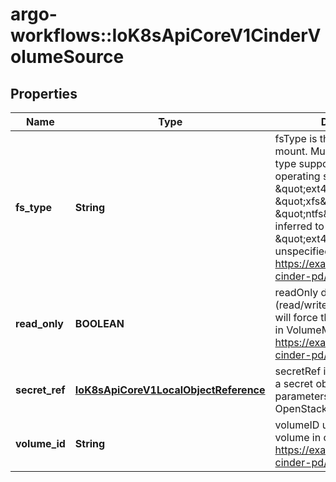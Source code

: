 # argo-workflows::IoK8sApiCoreV1CinderVolumeSource

## Properties
Name | Type | Description | Notes
------------ | ------------- | ------------- | -------------
**fs_type** | **String** | fsType is the filesystem type to mount. Must be a filesystem type supported by the host operating system. Examples: \&quot;ext4\&quot;, \&quot;xfs\&quot;, \&quot;ntfs\&quot;. Implicitly inferred to be \&quot;ext4\&quot; if unspecified. More info: https://examples.k8s.io/mysql-cinder-pd/README.md | [optional] 
**read_only** | **BOOLEAN** | readOnly defaults to false (read/write). ReadOnly here will force the ReadOnly setting in VolumeMounts. More info: https://examples.k8s.io/mysql-cinder-pd/README.md | [optional] 
**secret_ref** | [**IoK8sApiCoreV1LocalObjectReference**](IoK8sApiCoreV1LocalObjectReference.md) | secretRef is optional: points to a secret object containing parameters used to connect to OpenStack. | [optional] 
**volume_id** | **String** | volumeID used to identify the volume in cinder. More info: https://examples.k8s.io/mysql-cinder-pd/README.md | 


